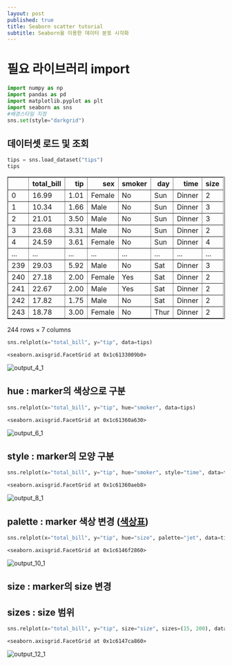 ```yaml
---
layout: post
published: true
title: Seaborn scatter tutorial
subtitle: Seaborn을 이용한 데이터 분포 시각화
---
```

# 필요 라이브러리 import



```python
import numpy as np
import pandas as pd
import matplotlib.pyplot as plt
import seaborn as sns
#배경스타일 지정
sns.set(style="darkgrid")
```

## 데이터셋 로드 및 조회


```python
tips = sns.load_dataset("tips")
tips
```




<div>
<style scoped>
    .dataframe tbody tr th:only-of-type {
        vertical-align: middle;
    }

    .dataframe tbody tr th {
        vertical-align: top;
    }

    .dataframe thead th {
        text-align: right;
    }
</style>
<table border="1" class="dataframe">
  <thead>
    <tr style="text-align: right;">
      <th></th>
      <th>total_bill</th>
      <th>tip</th>
      <th>sex</th>
      <th>smoker</th>
      <th>day</th>
      <th>time</th>
      <th>size</th>
    </tr>
  </thead>
  <tbody>
    <tr>
      <td>0</td>
      <td>16.99</td>
      <td>1.01</td>
      <td>Female</td>
      <td>No</td>
      <td>Sun</td>
      <td>Dinner</td>
      <td>2</td>
    </tr>
    <tr>
      <td>1</td>
      <td>10.34</td>
      <td>1.66</td>
      <td>Male</td>
      <td>No</td>
      <td>Sun</td>
      <td>Dinner</td>
      <td>3</td>
    </tr>
    <tr>
      <td>2</td>
      <td>21.01</td>
      <td>3.50</td>
      <td>Male</td>
      <td>No</td>
      <td>Sun</td>
      <td>Dinner</td>
      <td>3</td>
    </tr>
    <tr>
      <td>3</td>
      <td>23.68</td>
      <td>3.31</td>
      <td>Male</td>
      <td>No</td>
      <td>Sun</td>
      <td>Dinner</td>
      <td>2</td>
    </tr>
    <tr>
      <td>4</td>
      <td>24.59</td>
      <td>3.61</td>
      <td>Female</td>
      <td>No</td>
      <td>Sun</td>
      <td>Dinner</td>
      <td>4</td>
    </tr>
    <tr>
      <td>...</td>
      <td>...</td>
      <td>...</td>
      <td>...</td>
      <td>...</td>
      <td>...</td>
      <td>...</td>
      <td>...</td>
    </tr>
    <tr>
      <td>239</td>
      <td>29.03</td>
      <td>5.92</td>
      <td>Male</td>
      <td>No</td>
      <td>Sat</td>
      <td>Dinner</td>
      <td>3</td>
    </tr>
    <tr>
      <td>240</td>
      <td>27.18</td>
      <td>2.00</td>
      <td>Female</td>
      <td>Yes</td>
      <td>Sat</td>
      <td>Dinner</td>
      <td>2</td>
    </tr>
    <tr>
      <td>241</td>
      <td>22.67</td>
      <td>2.00</td>
      <td>Male</td>
      <td>Yes</td>
      <td>Sat</td>
      <td>Dinner</td>
      <td>2</td>
    </tr>
    <tr>
      <td>242</td>
      <td>17.82</td>
      <td>1.75</td>
      <td>Male</td>
      <td>No</td>
      <td>Sat</td>
      <td>Dinner</td>
      <td>2</td>
    </tr>
    <tr>
      <td>243</td>
      <td>18.78</td>
      <td>3.00</td>
      <td>Female</td>
      <td>No</td>
      <td>Thur</td>
      <td>Dinner</td>
      <td>2</td>
    </tr>
  </tbody>
</table>
<p>244 rows × 7 columns</p>
</div>




```python
sns.relplot(x="total_bill", y="tip", data=tips)
```




    <seaborn.axisgrid.FacetGrid at 0x1c6133009b0>




![output_4_1](https://user-images.githubusercontent.com/50393277/65853382-468fb980-e394-11e9-9678-7506626f8e94.png)


## hue :  marker의 색상으로 구분


```python
sns.relplot(x="total_bill", y="tip", hue="smoker", data=tips)
```




    <seaborn.axisgrid.FacetGrid at 0x1c61360a630>




![output_6_1](https://user-images.githubusercontent.com/50393277/65853383-47285000-e394-11e9-9ac3-765d9e75adde.png)


## style : marker의 모양 구분


```python
sns.relplot(x="total_bill", y="tip", hue="smoker", style="time", data=tips)
```




    <seaborn.axisgrid.FacetGrid at 0x1c61360aeb8>




![output_8_1](https://user-images.githubusercontent.com/50393277/65853384-47285000-e394-11e9-8a4f-e5d8f34520b0.png)


## palette : marker 색상 변경 ([색상표](https://seaborn.pydata.org/tutorial/color_palettes.html))


```python
sns.relplot(x="total_bill", y="tip", hue="size", palette="jet", data=tips)
```




    <seaborn.axisgrid.FacetGrid at 0x1c6146f2860>




![output_10_1](https://user-images.githubusercontent.com/50393277/65853385-47285000-e394-11e9-8922-e9306500c767.png)


## size : marker의 size 변경
## sizes : size 범위


```python
sns.relplot(x="total_bill", y="tip", size="size", sizes=(15, 200), data=tips)
```




    <seaborn.axisgrid.FacetGrid at 0x1c6147ca860>




![output_12_1](https://user-images.githubusercontent.com/50393277/65853381-468fb980-e394-11e9-8be3-d1993a4eb790.png)


